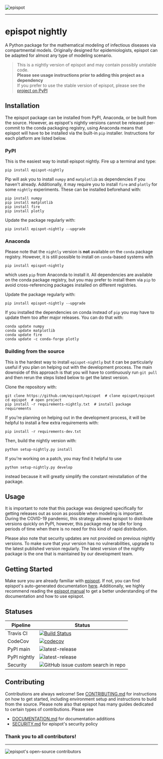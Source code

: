 ![epispot](https://i.ibb.co/m9yS1yh/epispot-nightly.jpg)

---

# epispot nightly

A Python package for the mathematical modeling of infectious diseases via 
compartmental models. Originally designed for epidemiologists, epispot can
be adapted for almost any type of modeling scenario.

> This is a nightly version of epispot and may contain possibly unstable code.\
> **Please see usage instructions prior to adding this project as a dependency**\
> If you prefer to use the stable version of epispot, please see
> the [project on PyPI](https://pypi.org/project/epispot)

## Installation

The epispot package can be installed from PyPI, Anaconda, or be built from the
source. However, as epispot's nightly versions cannot be released per-commit to 
the conda packaging registry, using Anaconda means that epispot will have to be
installed via the built-in `pip` installer. Instructions for each platform are listed
below.

### PyPI
This is the easiest way to install epispot nightly. Fire up a terminal and type:
```shell
pip install epispot-nightly
```
Pip will ask you to install `numpy` and `matplotlib` as dependencies if you 
haven't already. Additionally, it may require you to install `fire` and `plotly` for some `nightly` experiments.
These can be installed beforehand with:
```shell
pip install numpy
pip install matplotlib
pip install fire
pip install plotly
```

Update the package regularly with:
```shell
pip install epispot-nightly --upgrade
```

### Anaconda
Please note that the `nightly` version is **not** available on the `conda` 
package registry. However, it is still possible to install on `conda`-based
systems with
```shell
pip install epispot-nightly
```
which uses `pip` from Anaconda to install it. All dependencies are available
on the conda package registry, but you may prefer to install them via `pip` to
avoid cross-referencing packages installed on different registries.

Update the package regularly with:
```shell
pip install epispot-nightly --upgrade
```

If you installed the dependencies on conda instead of `pip` you may have to update
them too after major releases. You can do that with:
```shell
conda update numpy
conda update matplotlib
conda update fire
conda update -c conda-forge plotly
```

### Building from the source
This is the hardest way to install `epispot-nightly` but it can be particularly
useful if you plan on helping out with the development process. The main downside
of this approach is that you will have to continuously run `git pull` and then 
rerun the steps listed below to get the latest version.

Clone the repository with:
```shell
git clone https://github.com/epispot/epispot  # clone epispot/epispot
cd epispot  # open project
pip install -r requirements-nightly.txt  # install package requirements
```

If you're planning on helping out in the development process, it will be 
helpful to install a few extra requirements with:
```shell
pip install -r requirements-dev.txt
```

Then, build the nightly version with:
```shell
python setup-nightly.py install
```

If you're working on a patch, you may find it helpful to use
```shell
python setup-nightly.py develop
```
instead because it will greatly simplify the constant reinstallation of the package.

## Usage

It is important to note that this package was designed specifically
for getting releases out as soon as possible when modeling is important.
During the COVID-19 pandemic, this strategy allowed epispot to 
distribute versions quickly on PyPI, however, this package may be idle for long
periods of time when there is no need for this kind of rapid distribution.

Please also note that security updates are not provided on previous nightly versions. 
To make sure that your version has no vulnerabilities, upgrade to the latest published
version regularly. The latest version of the nightly package is the one that is
maintained by our development team.

## Getting Started

Make sure you are already familiar with [epispot](https://www.pypi.org/project/epispot).
If not, you can find epispot's auto-generated documentation
[here](https://epispot.github.io/epispot/). Additionally, we highly recommend reading
the [epispot manual](https://epispot.gitbook.io) to get a better understanding of
the documentation and how to use epispot.

## Statuses
| Pipeline | Status |
| --- | --- |
| Travis CI | [![Build Status](https://www.travis-ci.com/epispot/epispot.svg?branch=master)](https://www.travis-ci.com/epispot/epispot) |
| CodeCov | [![codecov](https://codecov.io/gh/epispot/epispot/branch/master/graph/badge.svg?token=WGIM127RFY)](https://codecov.io/gh/epispot/epispot) |
| PyPI main | ![latest-release](https://shields.mitmproxy.org/pypi/v/epispot.svg?color=success) |
| PyPI nightly | ![latest-release](https://shields.mitmproxy.org/pypi/v/epispot-nightly.svg?color=success) |
| Security | ![GitHub issue custom search in repo](https://img.shields.io/github/issues-search/epispot/epispot?color=success&label=known%20vulnerabilities&query=VULNERABILITY%20is:open%20is:issue) |

## Contributing

Contributions are always welcome!
See [CONTRIBUTING.md](https://github.com/epispot/epispot/tree/master/CONTRIBUTING.md) for instructions on how to get started,
including environment setup and instructions to build from the source.
Please note also that epispot has many guides dedicated to certain types of
contributions. Please see
- [DOCUMENTATION.md](https://github.com/epispot/epispot/tree/master/DOCUMENTATION.md) for documentation additions
- [SECURITY.md](https://github.com/epispot/epispot/tree/master/SECURITY.md) for epispot's security policy
  
### Thank you to all contributors!

---

![epispot's open-source contributors](https://contrib.rocks/image?repo=epispot/epispot)

